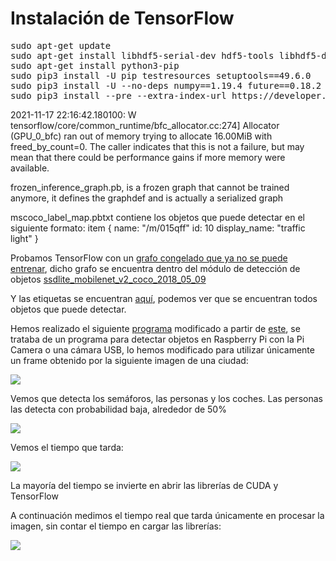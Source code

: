 
# Instalación de TensorFlow
<pre>
sudo apt-get update
sudo apt-get install libhdf5-serial-dev hdf5-tools libhdf5-dev zlib1g-dev zip libjpeg8-dev liblapack-dev libblas-dev gfortran
sudo apt-get install python3-pip
sudo pip3 install -U pip testresources setuptools==49.6.0 
sudo pip3 install -U --no-deps numpy==1.19.4 future==0.18.2 mock==3.0.5 keras_preprocessing==1.1.2 keras_applications==1.0.8 gast==0.4.0 protobuf pybind11 cython pkgconfig
sudo pip3 install --pre --extra-index-url https://developer.download.nvidia.com/compute/redist/jp/v46 tensorflow
</pre>






2021-11-17 22:16:42.180100: W tensorflow/core/common_runtime/bfc_allocator.cc:274] Allocator (GPU_0_bfc) ran out of memory trying to allocate 16.00MiB with freed_by_count=0. The caller indicates that this is not a failure, but may mean that there could be performance gains if more memory were available.

frozen_inference_graph.pb, is a frozen graph that cannot be trained anymore, it defines the graphdef and is actually a serialized graph


mscoco_label_map.pbtxt contiene los objetos que puede detectar en el siguiente formato:
item {
  name: "/m/015qff"
  id: 10
  display_name: "traffic light"
}

Probamos TensorFlow con un [grafo congelado que ya no se puede entrenar](https://github.com/jmvega/tfg-amariscal/blob/main/src/object_detection/ssdlite_mobilenet_v2_coco_2018_05_09/frozen_inference_graph.pb), dicho grafo se encuentra dentro del módulo de detección de objetos [ssdlite_mobilenet_v2_coco_2018_05_09](https://github.com/jmvega/tfg-amariscal/tree/main/src/object_detection/ssdlite_mobilenet_v2_coco_2018_05_09)

Y las etiquetas se encuentran [aquí](https://github.com/jmvega/tfg-amariscal/blob/main/src/object_detection/data/mscoco_label_map.pbtxt), podemos ver que se encuentran todos objetos que puede detectar.

Hemos realizado el siguiente [programa](https://github.com/jmvega/tfg-amariscal/blob/main/src/object_detection/objectDetectionTensorflow.py) modificado a partir de [este](https://github.com/EdjeElectronics/TensorFlow-Object-Detection-on-the-Raspberry-Pi/master/Object_detection_picamera.py), se trataba de un programa para detectar objetos en Raspberry Pi con la Pi Camera o una cámara USB, lo hemos modificado para utilizar únicamente un frame obtenido por la siguiente imagen de una ciudad:

![](https://github.com/jmvega/tfg-amariscal/blob/main/resources/city.jpg)

Vemos que detecta los semáforos, las personas y los coches. Las personas las detecta con probabilidad baja, alrededor de 50%

![](https://github.com/jmvega/tfg-amariscal/blob/main/resources/savedImage.jpg)

Vemos el tiempo que tarda:

![](https://github.com/jmvega/tfg-amariscal/blob/main/resources/time.png)

La mayoría del tiempo se invierte en abrir las librerías de CUDA y TensorFlow

A continuación medimos el tiempo real que tarda únicamente en procesar la imagen, sin contar el tiempo en cargar las librerías:

![](https://github.com/jmvega/tfg-amariscal/blob/main/resources/time.png)
